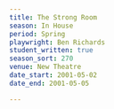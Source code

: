 ```yaml
---
title: The Strong Room
season: In House
period: Spring
playwright: Ben Richards
student_written: true
season_sort: 270
venue: New Theatre
date_start: 2001-05-02
date_end: 2001-05-05

---
```




